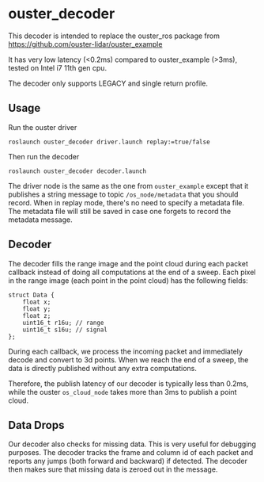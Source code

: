 # ouster_decoder

This decoder is intended to replace the ouster_ros package from https://github.com/ouster-lidar/ouster_example

It has very low latency (<0.2ms) compared to ouster_example (>3ms), tested on Intel i7 11th gen cpu.

The decoder only supports LEGACY and single return profile.

## Usage

Run the ouster driver 
```
roslaunch ouster_decoder driver.launch replay:=true/false
```

Then run the decoder
```
roslaunch ouster_decoder decoder.launch
```

The driver node is the same as the one from `ouster_example` except that it publishes a string message to topic `/os_node/metadata` that you should record. When in replay mode, there's no need to specify a metadata file. The metadata file will still be saved in case one forgets to record the metadata message.

## Decoder

The decoder fills the range image and the point cloud during each packet callback instead of doing all computations at the end of a sweep.
Each pixel in the range image (each point in the point cloud) has the following fields:
```
struct Data {
    float x;
    float y;
    float z;
    uint16_t r16u; // range
    uint16_t s16u; // signal
};
```

During each callback, we process the incoming packet and immediately decode and convert to 3d points. When we reach the end of a sweep, the data is directly published without any extra computations.

Therefore, the publish latency of our decoder is typically less than 0.2ms, while the ouster `os_cloud_node` takes more than 3ms to publish a point cloud.

## Data Drops

Our decoder also checks for missing data. This is very useful for debugging purposes. The decoder tracks the frame and column id of each packet and reports any jumps (both forward and backward) if detected.
The decoder then makes sure that missing data is zeroed out in the message. 

